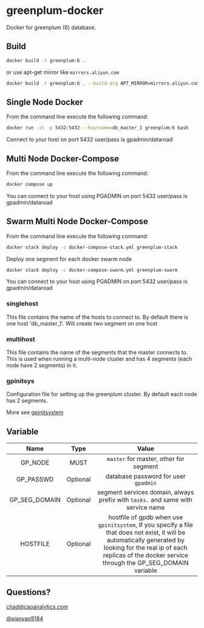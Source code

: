 # greenplum-docker
Docker for greenplum (6) database.

## Build

```sh
docker build -t greenplum:6 .
```

or use apt-get mirror like `mirrors.aliyun.com`

```sh
docker build -t greenplum:6 . --build-arg APT_MIRROR=mirrors.aliyun.com 
```

## Single Node Docker

From the command line execute the following command:
```sh
docker run -it -p 5432:5432 --hostname=db_master_1 greenplum:6 bash
```

Connect to your host on port 5432 user/pass is gpadmin/dataroad

## Multi Node Docker-Compose

From the command line execute the following command: 
```sh
docker compose up
```

You can connect to your host using PGADMIN on port 5432 user/pass is gpadmin/dataroad

## Swarm Multi Node Docker-Compose

From the command line execute the following command: 
```sh
docker stack deploy -c docker-compose-stack.yml greenplum-stack
```

Deploy one segment for each docker swarm node
```sh
docker stack deploy -c docker-compose-swarm.yml greenplum-swarm
```

You can connect to your host using PGADMIN on port 5432 user/pass is gpadmin/dataroad

### singlehost

This file contains the name of the hosts to connect to. 
By default there is one host 'db_master_1'.
Will create two segment on one host

### multihost

This file contains the name of the segments that the master connects to. 
This is used when running a multi-node cluster and has 4 segments (each node have 2 segments) in it.

### gpinitsys

Configuration file for setting up the greenplum cluster.
By default each node has 2 segments.

More see [gpinitsystem](https://gpdb.docs.pivotal.io/6-16/utility_guide/ref/gpinitsystem.html)


## Variable

| Name | Type | Value |
|:-----:|:-----:|:-----:|
| GP_NODE | MUST | `master` for master, other for segment |
| GP_PASSWD | Optional | database password for user `gpadmin` |
| GP_SEG_DOMAIN | Optional | segment services domain, always prefix with `tasks.` and same with service name |
| HOSTFILE | Optional | hostfile of gpdb when use `gpinitsystem`, If you specify a file that does not exist, it will be automatically generated by looking for the real ip of each replicas of the docker service through the GP_SEG_DOMAIN variable |

## Questions?

chad@caoanalytics.com

[@xiaoyao9184](https://github.com/xiaoyao9184)


